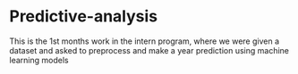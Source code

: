 # Predictive-analysis
This is the 1st months work in the intern program, where we were given a dataset and asked to preprocess and make a year prediction using machine learning models
